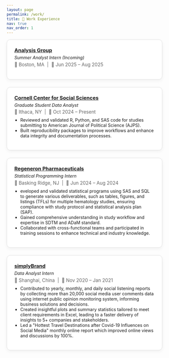 ```yaml
---
layout: page
permalink: /work/
title: 💼 Work Experience
nav: true
nav_order: 1
---
```


<style>
.experience-card {
  border: 1px solid #ddd;
  border-radius: 12px;
  padding: 1.5rem;
  margin-bottom: 1.5rem;
  box-shadow: 0 4px 12px rgba(0,0,0,0.05);
  background-color: white;
}

.experience-header {
  display: flex;
  flex-direction: column;
  gap: 0.3rem;
}

.experience-header h3 {
  margin: 0;
}

.experience-meta {
  font-size: 0.95rem;
  color: #666;
}

.experience-body ul {
  padding-left: 1.2rem;
  margin-top: 0.5rem;
}
</style>

<div class="experience-card">
  <div class="experience-header">
    <h3><a href="https://www.analysisgroup.com/" target="_blank"> Analysis Group </a></h3>
    <em>Summer Analyst Intern (Incoming)</em>
    <div class="experience-meta">📍 Boston, MA &nbsp;|&nbsp; 📅 Jun 2025 – Aug 2025</div>
  </div>
  <div class="experience-body">
    <ul>
    </ul>
  </div>
</div>

<div class="experience-card">
  <div class="experience-header">
    <h3><a href="https://socialsciences.cornell.edu/" target="_blank"> Cornell Center for Social Sciences</a></h3>
    <em>Graduate Student Data Analyst</em>
    <div class="experience-meta">📍 Ithaca, NY &nbsp;|&nbsp; 📅 Oct 2024 – Present</div>
  </div>
  <div class="experience-body">
    <ul>
      <li>Reviewed and validated R, Python, and SAS code for studies submitting to American Journal of Political Science (AJPS).</li>
      <li>Built reproducibility packages to improve workflows and enhance data integrity and documentation processes.</li>
    </ul>
  </div>
</div>

<div class="experience-card">
  <div class="experience-header">
    <h3><a href="https://www.regeneron.com/" target="_blank"> Regeneron Pharmaceuticals</a></h3>
    <em>Statistical Programming Intern</em>
    <div class="experience-meta">📍 Basking Ridge, NJ &nbsp;|&nbsp; 📅 Jun 2024 – Aug 2024</div>
  </div>
  <div class="experience-body">
    <ul>
      <li>eveloped and validated statistical programs using SAS and SQL to generate various deliverables, such as tables, figures, and listings (TFLs) for multiple hematology studies, ensuring compliance with study protocol and statistical analysis plan (SAP).</li>
      <li>Gained comprehensive understanding in study workflow and expertise in SDTM and ADaM standard.</li>
      <li>Collaborated with cross-functional teams and participated in training sessions to enhance technical and industry knowledge.</li>
    </ul>
  </div>
</div>

<div class="experience-card">
  <div class="experience-header">
    <h3><a href="https://www.regeneron.com/" target="_blank"> simplyBrand </a></h3>
    <em>Data Analyst Intern</em>
    <div class="experience-meta">📍 Shanghai, China &nbsp;|&nbsp; 📅 Nov 2020 – Jan 2021</div>
  </div>
  <div class="experience-body">
    <ul>
      <li>Contributed to yearly, monthly, and daily social listening reports by collecting more than 20,000 social media user comments data using internet public opinion monitoring system, informing business solutions and decisions.</li>
      <li>Created insightful plots and summary statistics tailored to meet client requirements in Excel, leading to a faster delivery of insights to 5+ companies and stakeholders.</li>
      <li>Led a "Hottest Travel Destinations after Covid-19 Influences on Social Media" monthly online report which improved online views and discussions by 100%.</li>
    </ul>
  </div>
</div>
